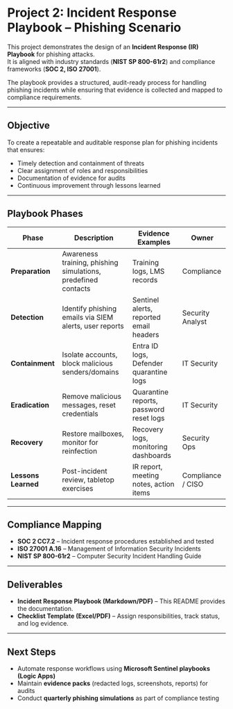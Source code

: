 # Project 2: Incident Response Playbook – Phishing Scenario  

This project demonstrates the design of an **Incident Response (IR) Playbook** for phishing attacks.  
It is aligned with industry standards (**NIST SP 800-61r2**) and compliance frameworks (**SOC 2, ISO 27001**).  

The playbook provides a structured, audit-ready process for handling phishing incidents while ensuring that evidence is collected and mapped to compliance requirements.  

---

## Objective  
To create a repeatable and auditable response plan for phishing incidents that ensures:  
- Timely detection and containment of threats  
- Clear assignment of roles and responsibilities  
- Documentation of evidence for audits  
- Continuous improvement through lessons learned  

---

## Playbook Phases  

| Phase                | Description                                                   | Evidence Examples                         | Owner            |  
|----------------------|---------------------------------------------------------------|-------------------------------------------|------------------|  
| **Preparation**      | Awareness training, phishing simulations, predefined contacts | Training logs, LMS records                 | Compliance       |  
| **Detection**        | Identify phishing emails via SIEM alerts, user reports        | Sentinel alerts, reported email headers    | Security Analyst |  
| **Containment**      | Isolate accounts, block malicious senders/domains             | Entra ID logs, Defender quarantine logs    | IT Security      |  
| **Eradication**      | Remove malicious messages, reset credentials                  | Quarantine reports, password reset logs    | IT Security      |  
| **Recovery**         | Restore mailboxes, monitor for reinfection                    | Recovery logs, monitoring dashboards       | Security Ops     |  
| **Lessons Learned**  | Post-incident review, tabletop exercises                      | IR report, meeting notes, action items     | Compliance / CISO|  

---

## Compliance Mapping  
- **SOC 2 CC7.2** – Incident response procedures established and tested  
- **ISO 27001 A.16** – Management of Information Security Incidents  
- **NIST SP 800-61r2** – Computer Security Incident Handling Guide  

---

## Deliverables  
- **Incident Response Playbook (Markdown/PDF)** – This README provides the documentation.  
- **Checklist Template (Excel/PDF)** – Assign responsibilities, track status, and log evidence.  

---

## Next Steps  
- Automate response workflows using **Microsoft Sentinel playbooks (Logic Apps)**  
- Maintain **evidence packs** (redacted logs, screenshots, reports) for audits  
- Conduct **quarterly phishing simulations** as part of compliance testing  
